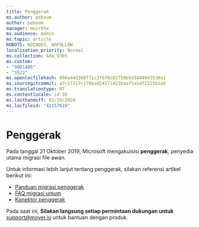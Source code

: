 ```yaml
---
title: Penggerak
ms.author: pebaum
author: pebaum
manager: mnirkhe
ms.audience: Admin
ms.topic: article
ROBOTS: NOINDEX, NOFOLLOW
localization_priority: Normal
ms.collection: Adm_O365
ms.custom:
- "9001486"
- "3522"
ms.openlocfilehash: 896a44d368ff1c2f6f8c83759b5d3444043538a1
ms.sourcegitcommit: a7c17217c170ead24571421baaf5a14f1525b1a6
ms.translationtype: MT
ms.contentlocale: id-ID
ms.lasthandoff: 02/20/2020
ms.locfileid: "42157619"
---
```

# <a name="mover"></a>Penggerak

Pada tanggal 21 Oktober 2019, Microsoft mengakuisisi **penggerak**, penyedia utama migrasi file awan.

Untuk informasi lebih lanjut tentang penggerak, silakan referensi artikel berikut ini:

- [Panduan migrasi penggerak](https://mover.io/guides/)
- [FAQ migrasi umum](https://mover.io/guides/general/)
- [Konektor penggerak](https://mover.io/connectors/)

Pada saat ini, **Silakan langsung setiap permintaan dukungan untuk** [support@mover.io](mailto:support@mover.io) untuk bantuan dengan produk. 

 